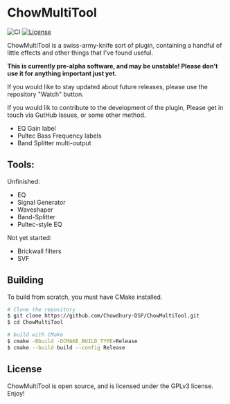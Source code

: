 # ChowMultiTool

![CI](https://github.com/Chowdhury-DSP/ChowMultiTool/workflows/CI/badge.svg)
[![License](https://img.shields.io/badge/License-GPLv3-green.svg)](https://opensource.org/licenses/GPL-3.0)

ChowMultiTool is a swiss-army-knife sort of plugin, containing
a handful of little effects and other things that I've found useful.

**This is currently pre-alpha software, and may be unstable!
Please don't use it for anything important just yet.**

If you would like to stay updated about future releases, please
use the repository "Watch" button.

If you would lik to contribute to the development of the plugin,
Please get in touch via GutHub Issues, or some other method.

- EQ Gain label
- Pultec Bass Frequency labels
- Band Splitter multi-output

## Tools:

Unfinished:
- EQ
- Signal Generator
- Waveshaper
- Band-Splitter
- Pultec-style EQ

Not yet started:
- Brickwall filters
- SVF

## Building

To build from scratch, you must have CMake installed.

```bash
# Clone the repository
$ git clone https://github.com/Chowdhury-DSP/ChowMultiTool.git
$ cd ChowMultiTool

# build with CMake
$ cmake -Bbuild -DCMAKE_BUILD_TYPE=Release
$ cmake --build build --config Release
```

## License

ChowMultiTool is open source, and is licensed under the GPLv3 license.
Enjoy!
